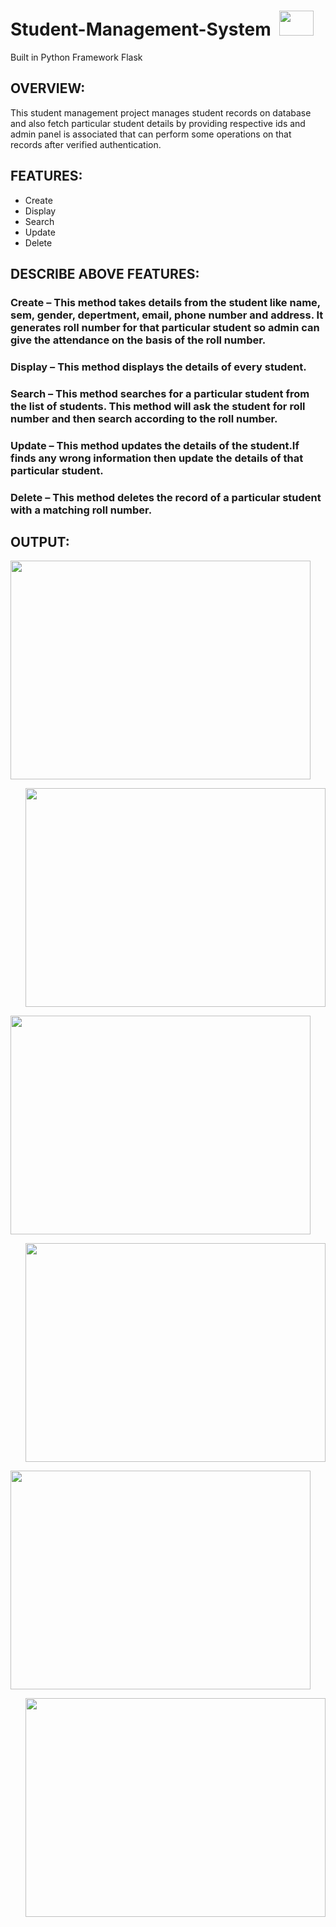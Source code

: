 # Student-Management-System  &nbsp;<img src="https://img.favpng.com/11/20/6/student-information-system-education-management-png-favpng-VCxiAgkzHMH9nxK2WDdbz51Ur.jpg" width="55" height="40">
Built in Python Framework Flask

## OVERVIEW:
This student management project manages student records on database and also fetch particular student details by providing respective ids and admin panel is associated that can perform some operations on that records after verified authentication.

## FEATURES:
- Create
- Display
- Search
- Update
- Delete
## DESCRIBE ABOVE FEATURES:
### Create – This method takes details from the student like name, sem, gender, depertment, email, phone number and address. It  generates roll number for that particular student so admin can give the attendance on the basis of the roll number.

### Display – This method displays the details of every student.

### Search – This method searches for a particular student from the list of students. This method will ask the student for roll number and then search according to the roll number.

### Update – This method updates the details of the student.If finds any wrong information then update the details of that particular student.

### Delete – This method deletes the record of a particular student with a matching roll number.
## OUTPUT:
  <p>
  <p align="left"><img src="https://user-images.githubusercontent.com/122221586/226708839-aaf96004-3995-4dfe-8dbc-a07f6a474421.png" width=480 height=350>
  <p align="right"><img src="https://user-images.githubusercontent.com/122221586/226721875-09e99e2f-5dca-456d-866e-cfb89b395d00.png" width=480 height=350>
  <p align="left"><img src="https://user-images.githubusercontent.com/122221586/226718469-d16b4df3-457a-47ea-8ea9-8a25ee282a29.png" width=480 height=350>
  <p align="right"><img src="https://user-images.githubusercontent.com/122221586/226716791-846c60a5-c581-4b12-9189-1f46d94af104.png" width=480 height=350>
  <p align="left"><img src="https://user-images.githubusercontent.com/122221586/226719243-23dd82b2-99c5-4f66-8ce7-990ec4fe4d0f.png" width=480 height=350>
   <p align="right"><img src="https://user-images.githubusercontent.com/122221586/226721003-6df320a5-d801-4d64-9316-3f6d7c51d950.png" width=480 height=350>
</p>
